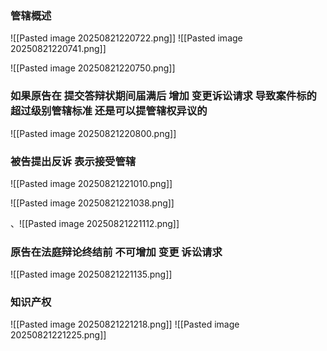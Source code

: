 ### 管辖概述
![[Pasted image 20250821220722.png]]
![[Pasted image 20250821220741.png]]

![[Pasted image 20250821220750.png]]
### 如果原告在 提交答辩状期间届满后 增加 变更诉讼请求 导致案件标的 超过级别管辖标准 还是可以提管辖权异议的
![[Pasted image 20250821220800.png]]
### 被告提出反诉 表示接受管辖
![[Pasted image 20250821221010.png]]


![[Pasted image 20250821221038.png]]

、![[Pasted image 20250821221112.png]]

### 原告在法庭辩论终结前 不可增加 变更 诉讼请求
![[Pasted image 20250821221135.png]]

### 知识产权
![[Pasted image 20250821221218.png]]
![[Pasted image 20250821221225.png]]



